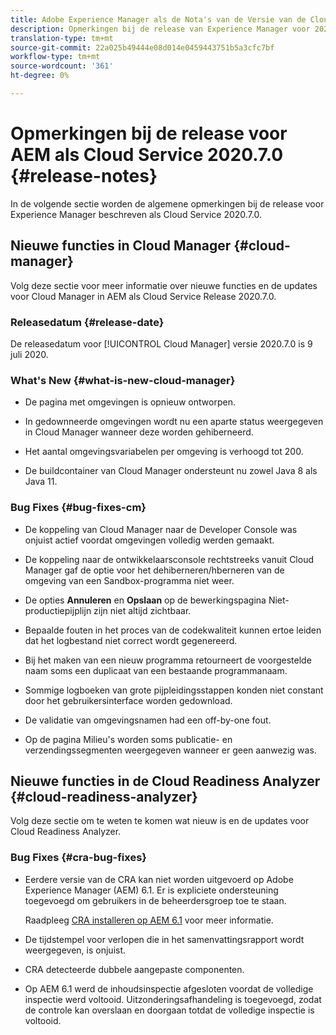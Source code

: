 ```yaml
---
title: Adobe Experience Manager als de Nota's van de Versie van de Cloud Service voor 2020.7.0
description: Opmerkingen bij de release van Experience Manager voor 2020.7.0
translation-type: tm+mt
source-git-commit: 22a025b49444e08d014e0459443751b5a3cfc7bf
workflow-type: tm+mt
source-wordcount: '361'
ht-degree: 0%

---
```



# Opmerkingen bij de release voor AEM als Cloud Service 2020.7.0 {#release-notes}

In de volgende sectie worden de algemene opmerkingen bij de release voor Experience Manager beschreven als Cloud Service 2020.7.0.

## Nieuwe functies in Cloud Manager {#cloud-manager}

Volg deze sectie voor meer informatie over nieuwe functies en de updates voor Cloud Manager in AEM als Cloud Service Release 2020.7.0.

### Releasedatum {#release-date}

De releasedatum voor [!UICONTROL Cloud Manager] versie 2020.7.0 is 9 juli 2020.

### What&#39;s New {#what-is-new-cloud-manager}

* De pagina met omgevingen is opnieuw ontworpen.

* In gedownneerde omgevingen wordt nu een aparte status weergegeven in Cloud Manager wanneer deze worden gehiberneerd.

* Het aantal omgevingsvariabelen per omgeving is verhoogd tot 200.

* De buildcontainer van Cloud Manager ondersteunt nu zowel Java 8 als Java 11.

### Bug Fixes {#bug-fixes-cm}

* De koppeling van Cloud Manager naar de Developer Console was onjuist actief voordat omgevingen volledig werden gemaakt.

* De koppeling naar de ontwikkelaarsconsole rechtstreeks vanuit Cloud Manager gaf de optie voor het dehiberneren/hberneren van de omgeving van een Sandbox-programma niet weer.

* De opties **Annuleren** en **Opslaan** op de bewerkingspagina Niet-productiepijplijn zijn niet altijd zichtbaar.

* Bepaalde fouten in het proces van de codekwaliteit kunnen ertoe leiden dat het logbestand niet correct wordt gegenereerd.

* Bij het maken van een nieuw programma retourneert de voorgestelde naam soms een duplicaat van een bestaande programmanaam.

* Sommige logboeken van grote pijpleidingsstappen konden niet constant door het gebruikersinterface worden gedownload.

* De validatie van omgevingsnamen had een off-by-one fout.

* Op de pagina Milieu&#39;s worden soms publicatie- en verzendingssegmenten weergegeven wanneer er geen aanwezig was.

## Nieuwe functies in de Cloud Readiness Analyzer {#cloud-readiness-analyzer}

Volg deze sectie om te weten te komen wat nieuw is en de updates voor Cloud Readiness Analyzer.

### Bug Fixes {#cra-bug-fixes}

* Eerdere versie van de CRA kan niet worden uitgevoerd op Adobe Experience Manager (AEM) 6.1. Er is expliciete ondersteuning toegevoegd om gebruikers in de beheerdersgroep toe te staan.

   Raadpleeg [CRA installeren op AEM 6.1](https://docs.adobe.com/content/help/en/experience-manager-cloud-service/moving/cloud-migration/cloud-readiness-analyzer/using-cloud-readiness-analyzer.html#installing-on-aem61) voor meer informatie.

* De tijdstempel voor verlopen die in het samenvattingsrapport wordt weergegeven, is onjuist.

* CRA detecteerde dubbele aangepaste componenten.

* Op AEM 6.1 werd de inhoudsinspectie afgesloten voordat de volledige inspectie werd voltooid. Uitzonderingsafhandeling is toegevoegd, zodat de controle kan overslaan en doorgaan totdat de volledige inspectie is voltooid.

